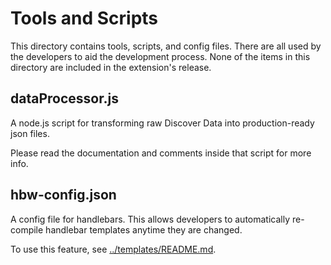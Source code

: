 # Tools and Scripts

This directory contains tools, scripts, and config files.
There are all used by the developers to aid the development process.
None of the items in this directory are included in the extension's release.

## dataProcessor.js

A node.js script for transforming raw Discover Data into production-ready json files.

Please read the documentation and comments inside that script for more info.

## hbw-config.json

A config file for handlebars. This allows developers to automatically re-compile handlebar templates anytime they are changed.

To use this feature, see [../templates/README.md](../templates/README.md).